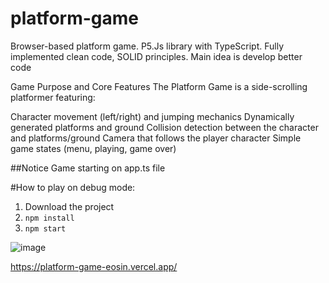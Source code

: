 # platform-game
Browser-based platform game. P5.Js library with TypeScript. Fully implemented clean code, SOLID principles. Main idea is develop better code

Game Purpose and Core Features
The Platform Game is a side-scrolling platformer featuring:

Character movement (left/right) and jumping mechanics
Dynamically generated platforms and ground
Collision detection between the character and platforms/ground
Camera that follows the player character
Simple game states (menu, playing, game over)

##Notice
Game starting on app.ts file

#How to play on debug mode:
1. Download the project
2. `npm install`
3. `npm start`
   
![image](https://github.com/user-attachments/assets/fae04ffc-28d3-4768-a01c-429a83548086)

https://platform-game-eosin.vercel.app/
